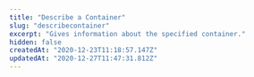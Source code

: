 ```yaml
---
title: "Describe a Container"
slug: "describecontainer"
excerpt: "Gives information about the specified container."
hidden: false
createdAt: "2020-12-23T11:18:57.147Z"
updatedAt: "2020-12-27T11:47:31.812Z"
---
```

